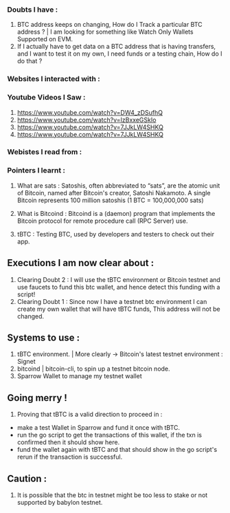

### Doubts I have :
1) BTC address keeps on changing, How do I Track a particular BTC address ? | I am looking for something like Watch Only Wallets Supported on EVM.
2) If I actually have to get data on a BTC address that is having transfers, and I want to test it on my own, I need funds or a testing chain, How do I do that ? 



### Websites I interacted with :





### Youtube Videos I Saw : 
1) https://www.youtube.com/watch?v=DW4_zDSufhQ
2) https://www.youtube.com/watch?v=IzBxxeGSkIo
3) https://www.youtube.com/watch?v=7JJkLW4SHKQ
4) https://www.youtube.com/watch?v=7JJkLW4SHKQ 





### Webistes I read from :




### Pointers I learnt :

1) What are sats :
Satoshis, often abbreviated to “sats”, are the atomic unit of Bitcoin, named after Bitcoin's creator, Satoshi Nakamoto.
A single Bitcoin represents 100 million satoshis (1 BTC = 100,000,000 sats)

2) What is Bitcoind :
Bitcoind is a (daemon) program that implements the Bitcoin protocol for remote procedure call (RPC Server) use.

3) tBTC : Testing BTC, used by developers and testers to check out their app.



## Executions I am now clear about : 
1) Clearing Doubt 2 : I will use the tBTC environment or Bitcoin testnet and use faucets to fund this btc wallet, and hence detect this funding with a script!
2) Clearing Doubt 1 : Since now I have a testnet btc environment I can create my own wallet that will have tBTC funds, This address will not be changed.


## Systems to use :
1) tBTC environment. | More clearly -> Bitcoin's latest testnet environment : Signet
2) bitcoind | bitcoin-cli, to spin up a testnet bitcoin node. 
3) Sparrow Wallet to manage my testnet wallet

## Going merry !
1) Proving that tBTC is a valid direction to proceed in :
  - make a test Wallet in Sparrow and fund it once with tBTC.
  - run the go script to get the transactions of this wallet, if the txn is confirmed then it should show here.
  - fund the wallet again with tBTC and that should show in the go script's rerun if the transaction is successful.


## Caution : 
1) It is possible that the btc in testnet might be too less to stake or not supported by babylon testnet.
